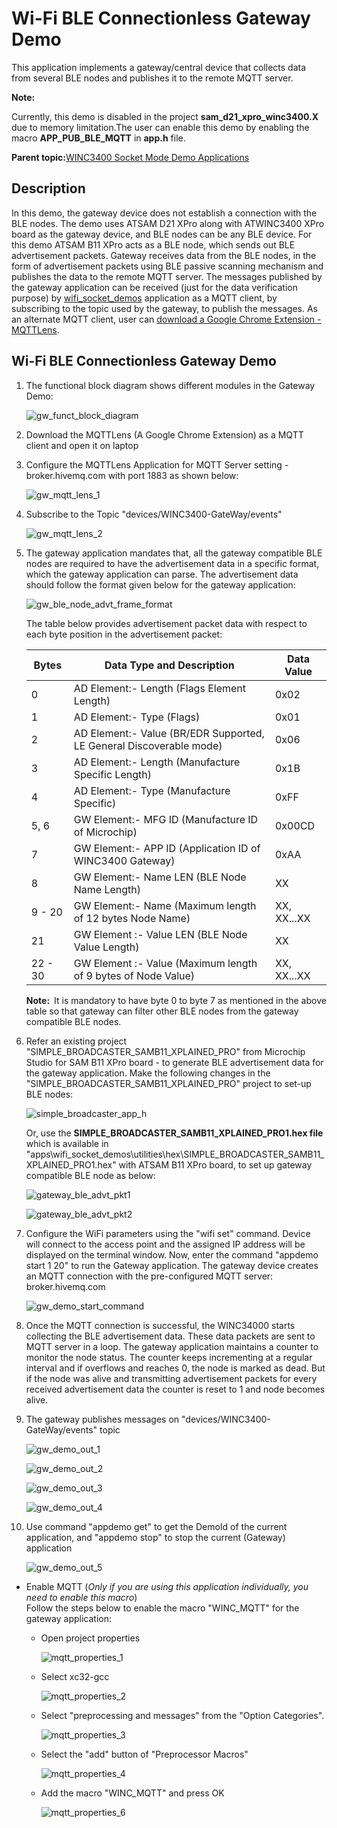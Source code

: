 # Wi-Fi BLE Connectionless Gateway Demo

This application implements a gateway/central device that collects data from several BLE nodes and publishes it to the remote MQTT server.

**Note:**

Currently, this demo is disabled in the project **sam\_d21\_xpro\_winc3400.X** due to memory limitation.The user can enable this demo by enabling the macro **APP\_PUB\_BLE\_MQTT** in **app.h** file.

**Parent topic:**[WINC3400 Socket Mode Demo Applications](GUID-0F3F81B8-4EC2-400B-BA38-648D7FD12A61.md)

## Description

In this demo, the gateway device does not establish a connection with the BLE nodes. The demo uses ATSAM D21 XPro along with ATWINC3400 XPro board as the gateway device, and BLE nodes can be any BLE device. For this demo ATSAM B11 XPro acts as a BLE node, which sends out BLE advertisement packets. Gateway receives data from the BLE nodes, in the form of advertisement packets using BLE passive scanning mechanism and publishes the data to the remote MQTT server. The messages published by the gateway application can be received \(just for the data verification purpose\) by [wifi\_socket\_demos](https://github.com/Microchip-MPLAB-Harmony/wireless_apps_winc1500) application as a MQTT client, by subscribing to the topic used by the gateway, to publish the messages. As an alternate MQTT client, user can [download a Google Chrome Extension - MQTTLens](https://chrome.google.com/webstore/detail/mqttlens/hemojaaeigabkbcookmlgmdigohjobjm?hl=en).

## Wi-Fi BLE Connectionless Gateway Demo

1.  The functional block diagram shows different modules in the Gateway Demo:

    ![gw_funct_block_diagram](GUID-6C50EF34-A58A-442C-82CB-9B3E00E3AC9C-low.png)

2.  Download the MQTTLens \(A Google Chrome Extension\) as a MQTT client and open it on laptop

3.  Configure the MQTTLens Application for MQTT Server setting - broker.hivemq.com with port 1883 as shown below:

    ![gw_mqtt_lens_1](GUID-4FEF632E-E93D-418A-BFF0-C3051402F173-low.png)

4.  Subscribe to the Topic "devices/WINC3400-GateWay/events"

    ![gw_mqtt_lens_2](GUID-332F3630-1453-4E2B-B7A3-4456167D9C20-low.png)

5.  The gateway application mandates that, all the gateway compatible BLE nodes are required to have the advertisement data in a specific format, which the gateway application can parse. The advertisement data should follow the format given below for the gateway application:

    ![gw_ble_node_advt_frame_format](GUID-98DCB701-A026-48D8-B40F-903F90494B8D-low.png)

    The table below provides advertisement packet data with respect to each byte position in the advertisement packet:

    |Bytes|Data Type and Description|Data Value|
    |-----|-------------------------|----------|
    |0|AD Element:- Length \(Flags Element Length\)|0x02|
    |1|AD Element:- Type \(Flags\)|0x01|
    |2|AD Element:- Value \(BR/EDR Supported, LE General Discoverable mode\)|0x06|
    |3|AD Element:- Length \(Manufacture Specific Length\)|0x1B|
    |4|AD Element:- Type \(Manufacture Specific\)|0xFF|
    |5, 6|GW Element:- MFG ID \(Manufacture ID of Microchip\)|0x00CD|
    |7|GW Element:- APP ID \(Application ID of WINC3400 Gateway\)|0xAA|
    |8|GW Element:- Name LEN \(BLE Node Name Length\)|XX|
    |9 - 20|GW Element:- Name \(Maximum length of 12 bytes Node Name\)|XX, XX...XX|
    |21|GW Element :- Value LEN \(BLE Node Value Length\)|XX|
    |22 - 30|GW Element :- Value \(Maximum length of 9 bytes of Node Value\)|XX, XX...XX|

    **Note:** It is mandatory to have byte 0 to byte 7 as mentioned in the above table so that gateway can filter other BLE nodes from the gateway compatible BLE nodes.

6.  Refer an existing project "SIMPLE\_BROADCASTER\_SAMB11\_XPLAINED\_PRO" from Microchip Studio for SAM B11 XPro board - to generate BLE advertisement data for the gateway application. Make the following changes in the "SIMPLE\_BROADCASTER\_SAMB11\_XPLAINED\_PRO" project to set-up BLE nodes:

    ![simple_broadcaster_app_h](GUID-C96BD167-4C2F-47D9-B27D-BCD1F232C230-low.png)

    Or, use the **SIMPLE\_BROADCASTER\_SAMB11\_XPLAINED\_PRO1.hex file** which is available in "apps\\wifi\_socket\_demos\\utilities\\hex\\SIMPLE\_BROADCASTER\_SAMB11\_XPLAINED\_PRO1.hex" with ATSAM B11 XPro board, to set up gateway compatible BLE node as below:

    ![gateway_ble_advt_pkt1](GUID-F18E0014-57A6-46FF-A97B-F59B58747176-low.png)

    ![gateway_ble_advt_pkt2](GUID-85175BF4-DE04-4403-B170-99FB0C814A27-low.png)

7.  Configure the WiFi parameters using the "wifi set" command. Device will connect to the access point and the assigned IP address will be displayed on the terminal window. Now, enter the command "appdemo start 1 20" to run the Gateway application. The gateway device creates an MQTT connection with the pre-configured MQTT server: broker.hivemq.com

    ![gw_demo_start_command](GUID-63375052-BFB5-4BCB-B1BE-7E68DEFE6283-low.png)

8.  Once the MQTT connection is successful, the WINC34000 starts collecting the BLE advertisement data. These data packets are sent to MQTT server in a loop. The gateway application maintains a counter to monitor the node status. The counter keeps incrementing at a regular interval and if overflows and reaches 0, the node is marked as dead. But if the node was alive and transmitting advertisement packets for every received advertisement data the counter is reset to 1 and node becomes alive.

9.  The gateway publishes messages on "devices/WINC3400-GateWay/events" topic

    ![gw_demo_out_1](GUID-F8CD1EBD-D223-4623-B974-7B28C5FC274F-low.png)

    ![gw_demo_out_2](GUID-8EA372BB-A81F-44B5-8A60-B29DAB38AA51-low.png)

    ![gw_demo_out_3](GUID-804DD937-ECB7-4561-8E29-202095F4C882-low.png)

    ![gw_demo_out_4](GUID-E86E578F-EDBA-4FC8-98B0-51DE83676182-low.png)

10. Use command "appdemo get" to get the DemoId of the current application, and "appdemo stop" to stop the current \(Gateway\) application

    ![gw_demo_out_5](GUID-805FE9E4-F374-4417-832B-F5822FB2927E-low.png)


-   Enable MQTT \(*Only if you are using this application individually, you need to enable this macro*\)<br />Follow the steps below to enable the macro "WINC\_MQTT" for the gateway application:

    -   Open project properties

        ![mqtt_properties_1](GUID-E3D4F3D5-56FD-412A-A983-B3643F7B40C9-low.png)

    -   Select xc32-gcc

        ![mqtt_properties_2](GUID-841FE4DF-89BC-47C0-A15E-4DB7A033F4A6-low.png)

    -   Select "preprocessing and messages" from the "Option Categories".

        ![mqtt_properties_3](GUID-27AB5E81-8D4E-426D-89CE-F5C9A2AEB8C6-low.png)

    -   Select the "add" button of "Preprocessor Macros"

        ![mqtt_properties_4](GUID-F70B2969-531E-4529-9831-B77355599803-low.png)

    -   Add the macro "WINC\_MQTT" and press OK

        ![mqtt_properties_6](GUID-3DA1E841-108D-4165-B6CE-2C60C398AB30-low.png)


